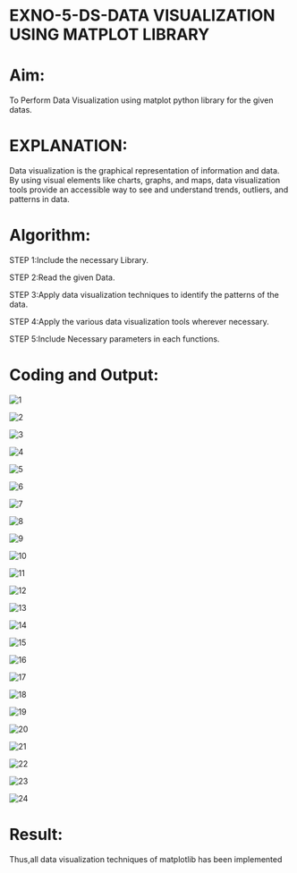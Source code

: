 # EXNO-5-DS-DATA VISUALIZATION USING MATPLOT LIBRARY

# Aim:
  To Perform Data Visualization using matplot python library for the given datas.

# EXPLANATION:
Data visualization is the graphical representation of information and data. By using visual elements like charts, graphs, and maps, data visualization tools provide an accessible way to see and understand trends, outliers, and patterns in data.

# Algorithm:
STEP 1:Include the necessary Library.

STEP 2:Read the given Data.

STEP 3:Apply data visualization techniques to identify the patterns of the data.

STEP 4:Apply the various data visualization tools wherever necessary.

STEP 5:Include Necessary parameters in each functions.

# Coding and Output:
 ![1](https://github.com/user-attachments/assets/deda1a05-6587-430f-b5d5-198504181f07)
 
 ![2](https://github.com/user-attachments/assets/d49807d0-d03d-4115-b138-09bba2657da2)
 
![3](https://github.com/user-attachments/assets/5256a72f-ff7f-493e-9820-ec329979b52f)

![4](https://github.com/user-attachments/assets/e4030eef-98e9-4699-bdb1-de5e85c5ffc7)

![5](https://github.com/user-attachments/assets/bab86fbc-954a-40ed-a677-b46164be122e)

![6](https://github.com/user-attachments/assets/a1f336b9-27de-4fe7-84d1-0059746de41c)

![7](https://github.com/user-attachments/assets/1723a1da-31b2-4c3c-b63c-90a05d20b9cb)

![8](https://github.com/user-attachments/assets/560b75b8-9fe3-4b4b-8253-5c59fef24103)

![9](https://github.com/user-attachments/assets/922c7611-7a5c-4526-9050-c0194036ed59)

![10](https://github.com/user-attachments/assets/d960b63b-1826-4c5b-b792-dc1c4ed233a7)

![11](https://github.com/user-attachments/assets/8b2784ca-4b46-46a8-9501-56e8dc937618)

![12](https://github.com/user-attachments/assets/331198e9-7900-4f1a-a521-389692db9fef)

![13](https://github.com/user-attachments/assets/7c9bef3a-56ff-4c74-91c3-e297eb7a85cf)

![14](https://github.com/user-attachments/assets/1823a50f-9ff2-4667-beb7-7babb64b974f)

![15](https://github.com/user-attachments/assets/11533c88-a202-4a49-988f-c6a4ef7f5dc5)

![16](https://github.com/user-attachments/assets/0a816c1e-1bd4-4d49-9a93-014af07e77e7)

![17](https://github.com/user-attachments/assets/7c3d87b4-e48d-4e4d-b73d-a99794cc4fd4)

![18](https://github.com/user-attachments/assets/9c4d21f8-cec4-4906-886e-1a692ba50227)

![19](https://github.com/user-attachments/assets/260e4d60-5a65-4df3-9a8a-1198fe2c5719)

![20](https://github.com/user-attachments/assets/a022a9a6-c144-46a6-b45b-7b22bff3bdc4)

![21](https://github.com/user-attachments/assets/28ec0896-3c6b-42f9-a416-7a216ae75aef)

![22](https://github.com/user-attachments/assets/7b15e5de-7e6b-4cd3-a547-84461dda9fc0)

![23](https://github.com/user-attachments/assets/0c28bf61-ae18-45da-872c-5cc0bee68dd8)

![24](https://github.com/user-attachments/assets/b02f07f1-c67e-43f1-8591-b8a49a4d8591)

# Result:
Thus,all data visualization techniques of matplotlib has been implemented
